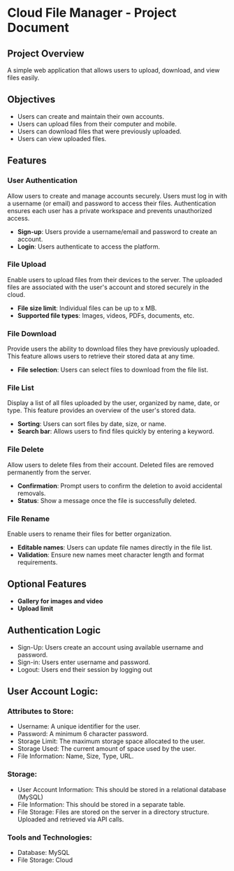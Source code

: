 # Cloud File Manager - Project Document

## Project Overview
A simple web application that allows users to upload, download, and view files easily.

## Objectives
- Users can create and maintain their own accounts.
- Users can upload files from their computer and mobile. 
- Users can download files that were previously uploaded.
- Users can view uploaded files.

## Features
### **User Authentication**  
Allow users to create and manage accounts securely. Users must log in with a username (or email) and password to access their files. Authentication ensures each user has a private workspace and prevents unauthorized access.  
- **Sign-up**: Users provide a username/email and password to create an account.  
- **Login**: Users authenticate to access the platform.


### **File Upload**  
Enable users to upload files from their devices to the server. The uploaded files are associated with the user's account and stored securely in the cloud.  
- **File size limit**: Individual files can be up to x MB.  
- **Supported file types**: Images, videos, PDFs, documents, etc.  

### **File Download**  
Provide users the ability to download files they have previously uploaded. This feature allows users to retrieve their stored data at any time.  
- **File selection**: Users can select files to download from the file list.

### **File List**  
Display a list of all files uploaded by the user, organized by name, date, or type. This feature provides an overview of the user's stored data.  
- **Sorting**: Users can sort files by date, size, or name.  
- **Search bar**: Allows users to find files quickly by entering a keyword.  

### **File Delete**  
Allow users to delete files from their account. Deleted files are removed permanently from the server.  
- **Confirmation**: Prompt users to confirm the deletion to avoid accidental removals.  
- **Status**: Show a message once the file is successfully deleted.  


### **File Rename**  
Enable users to rename their files for better organization.  
- **Editable names**: Users can update file names directly in the file list.  
- **Validation**: Ensure new names meet character length and format requirements.

## Optional Features
- **Gallery for images and video**
- **Upload limit**


## Authentication Logic
- Sign-Up: Users create an account using available username and password.
- Sign-in: Users enter username and password.
- Logout: Users end their session by logging out

## User Account Logic:

### Attributes to Store:
- Username: A unique identifier for the user.
- Password: A minimum 6 character password.
- Storage Limit: The maximum storage space allocated to the user.
- Storage Used: The current amount of space used by the user.
- File Information: Name, Size, Type, URL.

### Storage:
- User Account Information: This should be stored in a relational database (MySQL)
- File Information: This should be stored in a separate table.
- File Storage: Files are stored on the server in a directory structure. Uploaded and retrieved via API calls.

### Tools and Technologies:
- Database: MySQL
- File Storage: Cloud
  